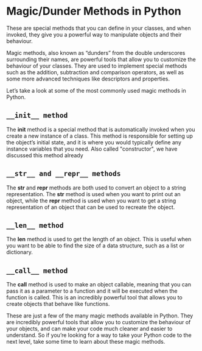 # Magic/Dunder Methods in Python
These are special methods that you can define in your classes, and when invoked, they give you a powerful way to manipulate objects and their behaviour.

Magic methods, also known as “dunders” from the double underscores surrounding their names, are powerful tools that allow you to customize the behaviour of your classes. They are used to implement special methods such as the addition, subtraction and comparison operators, as well as some more advanced techniques like descriptors and properties.

Let’s take a look at some of the most commonly used magic methods in Python.
## `__init__ method`
The __init__ method is a special method that is automatically invoked when you create a new instance of a class. This method is responsible for setting up the object’s initial state, and it is where you would typically define any instance variables that you need.
Also called "constructor", we have discussed this method already
## `__str__ and __repr__ methods`
The __str__ and __repr__ methods are both used to convert an object to a string representation. The __str__ method is used when you want to print out an object, while the __repr__ method is used when you want to get a string representation of an object that can be used to recreate the object.
## `__len__ method`

The __len__ method is used to get the length of an object. This is useful when you want to be able to find the size of a data structure, such as a list or dictionary.


## `__call__ method`
The __call__ method is used to make an object callable, meaning that you can pass it as a parameter to a function and it will be executed when the function is called. This is an incredibly powerful tool that allows you to create objects that behave like functions.

These are just a few of the many magic methods available in Python. They are incredibly powerful tools that allow you to customize the behaviour of your objects, and can make your code much cleaner and easier to understand. So if you’re looking for a way to take your Python code to the next level, take some time to learn about these magic methods.
